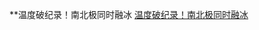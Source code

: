 
[](https://www.youtube.com/watch?v=Winp6I75fzE)

**温度破纪录！南北极同时融冰
[温度破纪录！南北极同时融冰](https://www.youtube.com/watch?v=Jeb5x5fFeNg)